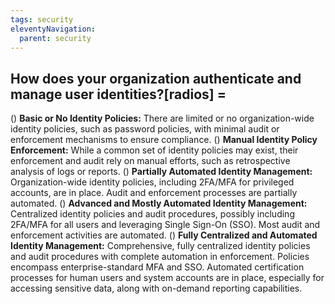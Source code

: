 ```yaml
---
tags: security
eleventyNavigation:
  parent: security
---
```


## How does your organization authenticate and manage user identities?[radios] =

() **Basic or No Identity Policies:** There are limited or no organization-wide identity policies, such as password policies, with minimal audit or enforcement mechanisms to ensure compliance.
() **Manual Identity Policy Enforcement:** While a common set of identity policies may exist, their enforcement and audit rely on manual efforts, such as retrospective analysis of logs or reports.
() **Partially Automated Identity Management:** Organization-wide identity policies, including 2FA/MFA for privileged accounts, are in place. Audit and enforcement processes are partially automated.
() **Advanced and Mostly Automated Identity Management:** Centralized identity policies and audit procedures, possibly including 2FA/MFA for all users and leveraging Single Sign-On (SSO). Most audit and enforcement activities are automated.
() **Fully Centralized and Automated Identity Management:** Comprehensive, fully centralized identity policies and audit procedures with complete automation in enforcement. Policies encompass enterprise-standard MFA and SSO. Automated certification processes for human users and system accounts are in place, especially for accessing sensitive data, along with on-demand reporting capabilities.
